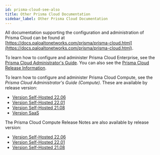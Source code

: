 ```yaml
---
id: prisma-cloud-see-also 
title: Other Prisma Cloud Documentation
sidebar_label: Other Prisma Cloud Documentation
---
```


All documentation supporting the configuration and administration of Prisma Cloud can be found at
[https://docs.paloaltonetworks.com/prisma/prisma-cloud.html](https://docs.paloaltonetworks.com/prisma/prisma-cloud.html).

To learn how to configure and administer Prisma Cloud Enterprise, see the
[Prisma Cloud Administrator's Guide](https://docs.paloaltonetworks.com/prisma/prisma-cloud/prisma-cloud-admin.html). 
You can also see the [Prisma Cloud Release Information](https://docs.paloaltonetworks.com/content/techdocs/en_US/prisma/prisma-cloud/prisma-cloud-release-notes/prisma-cloud-release-information.html). 

To learn how to configure and administer Prisma Cloud Compute, see the _Prisma Cloud Administrator's
Guide (Compute)_. These are available by release version:

* [Version Self-Hosted 22.06](https://docs.paloaltonetworks.com/content/techdocs/en_US/prisma/prisma-cloud/22-06/prisma-cloud-compute-edition-admin.html)
* [Version Self-Hosted 22.01](https://docs.paloaltonetworks.com/content/techdocs/en_US/prisma/prisma-cloud/22-01/prisma-cloud-compute-edition-admin.html)
* [Version Self-Hosted 21.08](https://docs.paloaltonetworks.com/content/techdocs/en_US/prisma/prisma-cloud/21-08/prisma-cloud-compute-edition-admin.html)
* [Version SaaS](https://docs.paloaltonetworks.com/prisma/prisma-cloud/prisma-cloud-admin-compute.html)

The Prisma Cloud Compute Release Notes are also available by release version:

* [Version Self-Hosted 22.06](https://docs.paloaltonetworks.com/prisma/prisma-cloud/22-06/prisma-cloud-compute-edition-release-notes/release-information)
* [Version Self-Hosted 22.01](https://docs.paloaltonetworks.com/prisma/prisma-cloud/22-01/prisma-cloud-compute-edition-release-notes/release-information)
* [Version Self-Hosted 21.08](https://docs.paloaltonetworks.com/prisma/prisma-cloud/21-08/prisma-cloud-compute-edition-release-notes/release-information)


